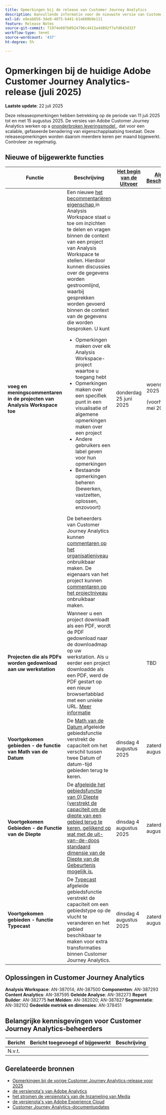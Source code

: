 ```yaml
---
title: Opmerkingen bij de release van Customer Journey Analytics
description: Aanvullende informatie voor de nieuwste versie van Customer Journey Analytics weergeven
exl-id: e8eab856-34e0-4875-b441-b1e680b9e111
feature: Release Notes
source-git-commit: 71974e607b0924796c4413a4d092f7afd643d32f
workflow-type: tm+mt
source-wordcount: '437'
ht-degree: 5%

---
```


# Opmerkingen bij de huidige Adobe Customer Journey Analytics-release (juli 2025)

**Laatste update**: 22 juli 2025


Deze releaseopmerkingen hebben betrekking op de periode van 11 juli 2025 tot en met 15 augustus 2025. De versies van Adobe Customer Journey Analytics werken op a [ ononderbroken leveringsmodel ](releases.md), dat voor een scalable, gefaseerde benadering van eigenschapplaatsing toestaat. Deze releaseopmerkingen worden daarom meerdere keren per maand bijgewerkt. Controleer ze regelmatig.

## Nieuwe of bijgewerkte functies

| Functie | Beschrijving | [ Het begin van de Uitvoer ](releases.md) | [ Algemene Beschikbaarheid ](releases.md) |
| ----------- | ---------- | ------- | ---- |
| **voeg en meningscommentaren in de projecten van Analysis Workspace toe** | Een nieuwe [ het becommentariëren eigenschap ](https://experienceleague.adobe.com/nl/docs/analytics-platform/using/cja-workspace/build-workspace-project/comment-projects) in Analysis Workspace staat u toe om inzichten te delen en vragen binnen de context van een project van Analysis Workspace te stellen. Hierdoor kunnen discussies over de gegevens worden gestroomlijnd, waarbij gesprekken worden gevoerd binnen de context van de gegevens die worden besproken. U kunt <ul><li>Opmerkingen maken over elk Analysis Workspace-project waartoe u toegang hebt</li><li>Opmerkingen maken over een specifiek punt in een visualisatie of algemene opmerkingen maken over een project</li><li>Andere gebruikers een label geven voor hun opmerkingen</li><li>Bestaande opmerkingen beheren (bewerken, vastzetten, oplossen, enzovoort)</li></ul>De beheerders van Customer Journey Analytics kunnen [ commentaren op het organisatieniveau ](https://experienceleague.adobe.com/nl/docs/analytics-platform/using/cja-workspace/user-preferences#ims-organization-preferences) onbruikbaar maken. De eigenaars van het project kunnen [ commentaren op het projectniveau ](https://experienceleague.adobe.com/nl/docs/analytics-platform/using/cja-workspace/build-workspace-project/create-projects) onbruikbaar maken. | donderdag 25 juni 2025 | woensdag 22 juli 2025 <p>(voorheen 29 mei 2025)</p> |
| **Projecten die als PDFs worden gedownload aan uw werkstation** | Wanneer u een project downloadt als een PDF, wordt de PDF gedownload naar de downloadmap op uw werkstation. Als u eerder een project downloadde als een PDF, werd de PDF gestart op een nieuw browsertabblad met een unieke URL. [Meer informatie](https://experienceleague.adobe.com/nl/docs/analytics-platform/using/cja-workspace/export/download-send) | | TBD |
| **Voortgekomen gebieden - de functie van Math van de Datum** | De [ Math van de Datum ](/help/data-views/derived-fields/derived-fields.md#date-math) afgeleide gebiedsfunctie verstrekt de capaciteit om het verschil tussen twee Datum of datum-tijd gebieden terug te keren. | dinsdag 4 augustus 2025 | zaterdag 8 augustus 2025 |
| **Voortgekomen Gebieden - de Functie van de Diepte** | De [ afgeleide het gebiedsfunctie van 0&rbrace; Diepte &lbrace;verstrekt de capaciteit om de diepte van een gebied terug te keren, gelijkend op wat met de uit-van-de-doos standaard dimensie van de Diepte van de Gebeurtenis mogelijk is.](/help/data-views/derived-fields/derived-fields.md#depth) | dinsdag 4 augustus 2025 | zaterdag 8 augustus 2025 |
| **Voortgekomen gebieden - functie Typecast** | De [ Typecast ](/help/data-views/derived-fields/derived-fields.md#typecast) afgeleide gebiedsfunctie verstrekt de capaciteit om een gebiedstype op de vlucht te veranderen en het gebied beschikbaar te maken voor extra transformaties binnen Customer Journey Analytics. | dinsdag 4 augustus 2025 | zaterdag 8 augustus 2025 |

## Oplossingen in Customer Journey Analytics

**Analysis Workspace**: AN-387014; AN-387500
**Componenten**: AN-387293
**Content Analytics**: AN-387595
**Geleide Analyse**: AN-382273
**Report Builder**: AN-382775
**het Melden**: AN-382020; AN-387827
**Segmentatie**: AN-382102
**Gedeelde metriek en dimensies**: AN-378451


## Belangrijke kennisgevingen voor Customer Journey Analytics-beheerders

| Bericht | Bericht toegevoegd of bijgewerkt | Beschrijving |
| --- | --- | --- |
| N.v.t. | | |

## Gerelateerde bronnen

* [Opmerkingen bij de vorige Customer Journey Analytics-release voor 2025](/help/release-notes/2025.md)
* [ de versienota&#39;s van Adobe Analytics ](https://experienceleague.adobe.com/docs/analytics/release-notes/latest.html?lang=nl-NL)
* [ het stromen de versienota&#39;s van de Inzameling van Media ](https://experienceleague.adobe.com/docs/media-analytics/using/additional-resources/release-notes.html?lang=nl-NL)
* [ de versienota&#39;s van Adobe Experience Cloud ](https://experienceleague.adobe.com/docs/release-notes/experience-cloud/current.html?lang=nl-NL)
* [Customer Journey Analytics-documentupdates](/help/release-notes/doc-changes.md)
